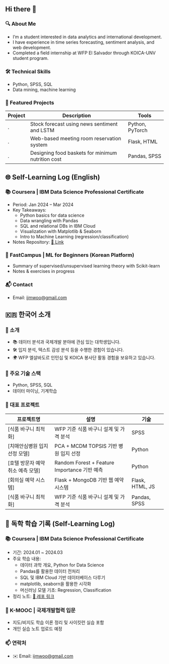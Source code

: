 ## Hi there 👋

### 🔍 About Me
- I’m a student interested in data analytics and international development.
- I have experience in time series forecasting, sentiment analysis, and web development.
- Completed a field internship at WFP El Salvador through KOICA-UNV student program.

### 🛠 Technical Skills
- Python, SPSS, SQL
- Data mining, machine learning

### 💼 Featured Projects
| Project | Description | Tools |
|---------|-------------|-------|
| . | Stock forecast using news sentiment and LSTM | Python, PyTorch |
| . | Web-based meeting room reservation system | Flask, HTML |
| . | Designing food baskets for minimum nutrition cost | Pandas, SPSS |

## 🌐 Self-Learning Log (English)

### 📚 Coursera | IBM Data Science Professional Certificate
- Period: Jan 2024 – Mar 2024
- Key Takeaways:
  - Python basics for data science
  - Data wrangling with Pandas
  - SQL and relational DBs in IBM Cloud
  - Visualization with Matplotlib & Seaborn
  - Intro to Machine Learning (regression/classification)
- Notes Repository: [📂 Link](https://github.com/yourID/ibm-data-science-notes)

### 🧠 FastCampus | ML for Beginners (Korean Platform)
- Summary of supervised/unsupervised learning theory with Scikit-learn
- Notes & exercises in progress

### 📬 Contact
- Email: ijmwoo@gmail.com


## 🇰🇷 한국어 소개

### 🔎 소개
- 📚 데이터 분석과 국제개발 분야에 관심 있는 대학생입니다.
- 🛠️ 입지 분석, 텍스트 감성 분석 등을 수행한 경험이 있습니다.
- 🌍 WFP 엘살바도르 인턴십 및 KOICA 봉사단 활동 경험을 보유하고 있습니다.

### 🧩 주요 기술 스택
- Python, SPSS, SQL
- 데이터 마이닝, 기계학습

### 💼 대표 프로젝트
| 프로젝트명 | 설명 | 기술 |
|------------|------|------|
| [식품 바구니 최적화] | WFP 기준 식품 바구니 설계 및 가격 분석 | SPSS |
| [치매안심병원 입지 선정 모델] | PCA + MCDM TOPSIS 기반 병원 입지 선정 | Python |
| [호텔 방문자 예약 취소 예측 모델] | Random Forest + Feature Importance 기반 예측 | Python |
| [회의실 예약 시스템] | Flask + MongoDB 기반 웹 예약 시스템 | Flask, HTML, JS |
| [식품 바구니 최적화] | WFP 기준 식품 바구니 설계 및 가격 분석 | Pandas, SPSS |

## 📘 독학 학습 기록 (Self-Learning Log)

### 📚 Coursera | IBM Data Science Professional Certificate
- 기간: 2024.01 ~ 2024.03
- 주요 학습 내용:
  - 데이터 과학 개요, Python for Data Science
  - Pandas를 활용한 데이터 전처리
  - SQL 및 IBM Cloud 기반 데이터베이스 다루기
  - matplotlib, seaborn을 활용한 시각화
  - 머신러닝 모델 기초: Regression, Classification
- 정리 노트: [📂 레포 링크](https://github.com/사용자ID/ibm-data-science-notes)

### 🧠 K-MOOC | 국제개발협력 입문
- 지도/비지도 학습 이론 정리 및 사이킷런 실습 포함
- 개인 실습 노트 업로드 예정

### 📫 연락처
- ✉️ Email: ijmwoo@gmail.com
